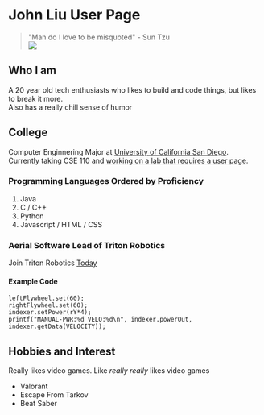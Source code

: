 # John Liu User Page
> "Man do I love to be misquoted" - Sun Tzu\
![](https://i.redd.it/scupjyjwyqs11.jpg)
## Who I am
A 20 year old tech enthusiasts who likes to build and code things, but likes to break it more.\
Also has a really chill sense of humor
## College
Computer Enginnering Major at [University of California San Diego](https://ucsd.edu/).\
Currently taking CSE 110 and [working on a lab that requires a user page](Lab0.md).
### Programming Languages Ordered by Proficiency
1. Java
2. C / C++
3. Python
4. Javascript / HTML / CSS

### Aerial Software Lead of Triton Robotics
Join Triton Robotics [Today](https://tritonrobotics.ucsd.edu/)
#### Example Code
```
leftFlywheel.set(60);
rightFlywheel.set(60); 
indexer.setPower(rY*4);
printf("MANUAL-PWR:%d VELO:%d\n", indexer.powerOut, indexer.getData(VELOCITY));
```

## Hobbies and Interest
Really likes video games. Like *really really* likes video games
- Valorant
- Escape From Tarkov
- Beat Saber
